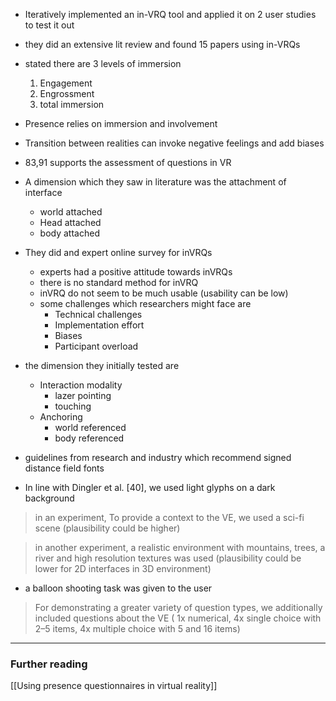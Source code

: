 - Iteratively implemented an in-VRQ tool and applied it on 2 user studies to test it out
- they did an extensive lit review and found 15 papers using in-VRQs
- stated there are 3 levels of immersion
	1. Engagement
	2. Engrossment
	3. total immersion
- Presence relies on immersion and involvement
- Transition between realities can invoke negative feelings and add biases
- 83,91 supports the assessment of questions in VR
- A dimension which they saw in literature was the attachment of interface
	- world attached
	- Head attached
	- body attached
- They did and expert online survey for inVRQs
	- experts had a positive attitude towards inVRQs
	- there is no standard method for inVRQ
	- inVRQ do not seem to be much usable (usability can be low)
	- some challenges which researchers might face are
		- Technical challenges
		- Implementation effort
		- Biases
		- Participant overload
- the dimension they initially tested are
	- Interaction modality 
		- lazer pointing
		- touching
	- Anchoring
		- world referenced
		- body referenced

- guidelines from research and industry which recommend signed distance field fonts
- In line with Dingler et al. [40], we used light glyphs on a dark background

> in an experiment, To provide a context to the VE, we used a sci-fi scene (plausibility could be higher)

> in another experiment, a realistic environment with mountains, trees, a river and high resolution textures was used (plausibility could be lower for 2D interfaces in 3D environment)

- a balloon shooting task was given to the user

> For demonstrating a greater variety of question types, we additionally included questions about the VE ( 1x numerical, 4x single choice with 2–5 items, 4x multiple choice with 5 and 16 items)






---
### Further reading

[[Using presence questionnaires in virtual reality]]
